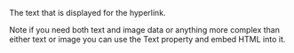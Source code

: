 ﻿The text that is displayed for the hyperlink.

Note if you need both text and image data or anything more complex than either text or image you can use the Text 
property and embed HTML into it.
